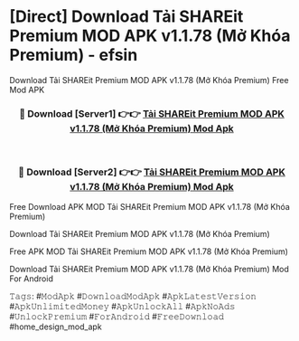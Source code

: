 # [Direct] Download Tải SHAREit Premium MOD APK v1.1.78 (Mở Khóa Premium) - efsin
Download Tải SHAREit Premium MOD APK v1.1.78 (Mở Khóa Premium) Free Mod APK

<div align="center">
<h3>🔴 Download [Server1] 👉👉 <a href="https://apk-comot.site?title=Tải_SHAREit_Premium_MOD_APK_v1.1.78_(Mở_Khóa_Premium)">Tải SHAREit Premium MOD APK v1.1.78 (Mở Khóa Premium) Mod Apk</a></h3><br>

<h3>🔴 Download [Server2] 👉👉 <a href="https://apk-comot.site?title=Tải_SHAREit_Premium_MOD_APK_v1.1.78_(Mở_Khóa_Premium)">Tải SHAREit Premium MOD APK v1.1.78 (Mở Khóa Premium) Mod Apk</a></h3>
</div>


Free Download APK MOD Tải SHAREit Premium MOD APK v1.1.78 (Mở Khóa Premium)

Download Tải SHAREit Premium MOD APK v1.1.78 (Mở Khóa Premium) 

Free APK MOD Tải SHAREit Premium MOD APK v1.1.78 (Mở Khóa Premium) 

Download Tải SHAREit Premium MOD APK v1.1.78 (Mở Khóa Premium) Mod For Android

𝚃𝚊𝚐𝚜: #𝙼𝚘𝚍𝙰𝚙𝚔 #𝙳𝚘𝚠𝚗𝚕𝚘𝚊𝚍𝙼𝚘𝚍𝙰𝚙𝚔 #𝙰𝚙𝚔𝙻𝚊𝚝𝚎𝚜𝚝𝚅𝚎𝚛𝚜𝚒𝚘𝚗 #𝙰𝚙𝚔𝚄𝚗𝚕𝚒𝚖𝚒𝚝𝚎𝚍𝙼𝚘𝚗𝚎𝚢 #𝙰𝚙𝚔𝚄𝚗𝚕𝚘𝚌𝚔𝙰𝚕𝚕 #𝙰𝚙𝚔𝙽𝚘𝙰𝚍𝚜 #𝚄𝚗𝚕𝚘𝚌𝚔𝙿𝚛𝚎𝚖𝚒𝚞𝚖 #𝙵𝚘𝚛𝙰𝚗𝚍𝚛𝚘𝚒𝚍 #𝙵𝚛𝚎𝚎𝙳𝚘𝚠𝚗𝚕𝚘𝚊𝚍 #home_design_mod_apk